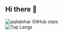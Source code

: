 ## Hi there 👋

![aqilabihar GitHub stats](https://github-readme-stats.vercel.app/api?username=aqilabihar&show_icons=true&bg_color=00000000)<br>
![Top Langs](https://github-readme-stats.vercel.app/api/top-langs/?username=aqilabihar&layout=compact)
